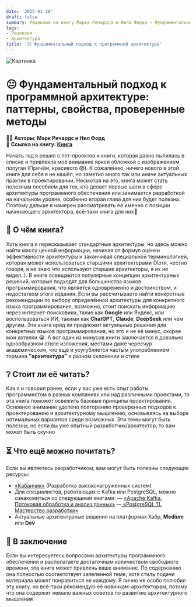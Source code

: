 ```yaml
---
date: '2025-01-20'
draft: false
summary: Рецензия на книгу Марка Ричардса и Нила Форда — Фундаментальный подход к программной архитектуре
tags:
- Рецензия
- Архитектура
title: '😐 Фундаментальный подход к программной архитектуре'
---
```


![Картинка](https://adamanr.github.io/blog/images/posts/image_99.jpg)

# 😐 **Фундаментальный подход к программной архитектуре: паттерны**, **свойства, проверенные методы**

🧍‍♂️ **Авторы: Марк Ричардс и Нил Форд** \
📕 **Ссылка на книгу: [Книга](https://t.me/c/2238954094/13)**

Начать год я решил с пет-проектов и книги, которая давно пылилась в списке и привлекла моё внимание яркой обложкой с изображением попугая (Причём, красивого 😱). К сожалению, ничего нового в этой книге для себя я не нашёл, но заметил много так или иначе актуальных практик в проектировании. Несмотря на это, книга может стать полезным пособием для тех, кто делает первые шаги в сфере архитектуры программного обеспечения или занимается разработкой на начальном уровне, особенно вторая глава для них будет полезна. Поэтому дальше я намерен рассматривать её именно с позиции начинающего архитектора, всё-таки книга для них🙁

## 👺 О чём книга?
Хоть книга и пересказывает стандартные архитектуры, но здесь можно найти массу ценной информации, начиная от формул оценки эффективности архитектуры и заканчивая специальной терминологией, которая может использоваться старшими архитекторами (Хотя, честно говоря, я не знаю что используют старшие архитекторы, я их не видел..). В книге освещаются популярные концепции архитектурных решений, которые подходят для большинства языков программирования, что является одновременно и достоинством, и недостатком этого издания. Если вы рассчитываете найти конкретные рекомендации по выбору определённой архитектуры для конкретного языка программирования, возможно, стоит поискать информацию через интернет-поисковики, такие как **Google** или Яндекс, или воспользоваться ИИ, такими как **ChatGPT**, **Claude**, **DeepSeek** или чем другим. Эта книга вряд ли предложит актуальные решения для конкретных языков программирования, но это и не её минус, скорее мои хотелки 😭. А вот один из минусов книги заключается в довольно однообразном стиле изложения, местами даже чересчур академическом, что ещё и усугубляется частым употреблением термина __"архитектура"__ в разном склонении и стиле

## ❔ **Стоит ли её читать?**
Как я и говорил ранее, если у вас уже есть опыт работы программистом в разных компаниях или над различными проектами, то эта книга поможет освежить базовые принципы проектирования. Основное внимание уделено повторению проверенных подходов к проектированию и архитектурному мышлению, основываясь на выборе оптимальных вариантов среди возможных. Эти темы могут быть полезны, но если вы уже опытный разработчик/архитектор, то вам может быть скучно

## ⏳ **Что ещё можно почитать?**
Если вы являетесь разработчиком, вам могут быть полезны следующие ресурсы:
- [«Кабанчик»](http://t.me/behind_the_circus/25) (Разработка высоконагруженных систем)
- Для специалистов, работающих с Kafka или PostgreSQL, можно ознакомиться со следующими книгами:
— [«Apache Kafka. Потоковая обработка и анализ данных»](http://t.me/behind_the_circus/74)
—[ «PostgreSQL 11. Мастерство разработки»](http://t.me/behind_the_circus/4)
- Актуальные архитектурные решения на платформах Хабр, **Medium** или **Dev**

## 🥱 **В заключение**
Если вы интересуетесь вопросами архитектуры программного обеспечения и располагаете достаточным количеством свободного времени, эта книга может привлечь ваше внимание. По содержанию она полностью соответствует заявленной теме, хотя стиль подачи материала может понравиться не каждому. Я лично не особо полюбил эту книгу, но всё-таки рекомендую её новичкам-архитекторам, потому что она содержит немало важных советов по развитию архитектурного мышления
